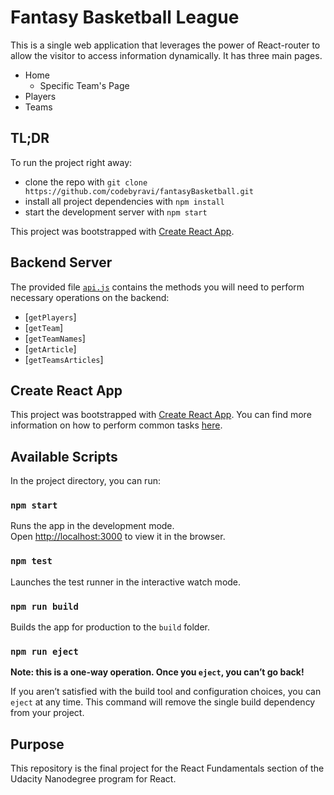 # Fantasy Basketball League

This is a single web application that leverages the power of React-router to allow the visitor to
access information dynamically. It has three main pages.

- Home
  - Specific Team's Page
- Players
- Teams

## TL;DR

To run the project right away:

- clone the repo with `git clone https://github.com/codebyravi/fantasyBasketball.git`
- install all project dependencies with `npm install`
- start the development server with `npm start`

This project was bootstrapped with [Create React App](https://github.com/facebook/create-react-app).

## Backend Server

The provided file [`api.js`](src/api.js) contains the methods you will need to perform necessary operations on the backend:

- [`getPlayers`]
- [`getTeam`]
- [`getTeamNames`]
- [`getArticle`]
- [`getTeamsArticles`]

## Create React App

This project was bootstrapped with [Create React App](https://github.com/facebookincubator/create-react-app). You can find more information on how to perform common tasks [here](https://github.com/facebookincubator/create-react-app/blob/master/packages/react-scripts/template/README.md).

## Available Scripts

In the project directory, you can run:

### `npm start`

Runs the app in the development mode.<br>
Open [http://localhost:3000](http://localhost:3000) to view it in the browser.

### `npm test`

Launches the test runner in the interactive watch mode.<br>

### `npm run build`

Builds the app for production to the `build` folder.<br>

### `npm run eject`

**Note: this is a one-way operation. Once you `eject`, you can’t go back!**

If you aren’t satisfied with the build tool and configuration choices, you can `eject` at any time. This command will remove the single build dependency from your project.

## Purpose

This repository is the final project for the React Fundamentals section of the Udacity Nanodegree program for React.
